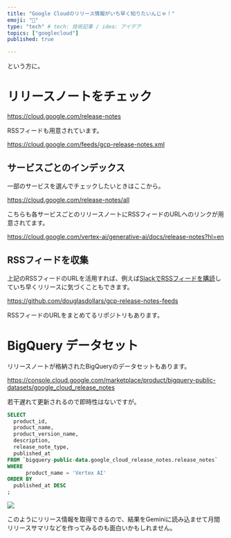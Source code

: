 ```yaml
---
title: "Google Cloudのリリース情報がいち早く知りたいんじゃ！"
emoji: "🔔"
type: "tech" # tech: 技術記事 / idea: アイデア
topics: ["googlecloud"]
published: true

---
```


という方に。

# リリースノートをチェック

https://cloud.google.com/release-notes

RSSフィードも用意されています。

https://cloud.google.com/feeds/gcp-release-notes.xml

## サービスごとのインデックス

一部のサービスを選んでチェックしたいときはここから。

https://cloud.google.com/release-notes/all

こちらも各サービスごとのリリースノートにRSSフィードのURLへのリンクが用意されてます。

https://cloud.google.com/vertex-ai/generative-ai/docs/release-notes?hl=en

## RSSフィードを収集
上記のRSSフィードのURLを活用すれば、例えば[SlackでRSSフィードを購読](https://slack.com/intl/ja-jp/help/articles/218688467-Slack-%E3%81%AB-RSS-%E3%83%95%E3%82%A3%E3%83%BC%E3%83%89%E3%82%92%E8%BF%BD%E5%8A%A0%E3%81%99%E3%82%8B)していち早くリリースに気づくこともできます。

https://github.com/douglasdollars/gcp-release-notes-feeds

RSSフィードのURLをまとめてるリポジトリもあります。

# BigQuery データセット

リリースノートが格納されたBigQueryのデータセットもあります。

https://console.cloud.google.com/marketplace/product/bigquery-public-datasets/google_cloud_release_notes

若干遅れて更新されるので即時性はないですが。

```sql
SELECT 
  product_id,
  product_name,
  product_version_name,
  description,
  release_note_type,
  published_at
FROM `bigquery-public-data.google_cloud_release_notes.release_notes` 
WHERE
      product_name = 'Vertex AI'
ORDER BY
  published_at DESC
;
```

![](https://storage.googleapis.com/zenn-user-upload/a8a0dcd8bee5-20241129.png)

このようにリリース情報を取得できるので、結果をGeminiに読み込ませて月間リリースサマリなどを作ってみるのも面白いかもしれません。
